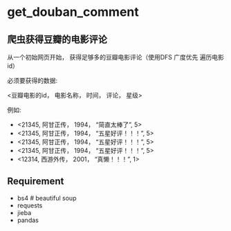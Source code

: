 # get_douban_comment
## 爬虫获得豆瓣的电影评论

从一个初始网页开始， 获得足够多的豆瓣电影评论（使用DFS 广度优先 遍历电影id）

必须要获得的数据:

<豆瓣电影的id， 电影名称， 时间， 评论， 星级>

例如:

+ <21345, 阿甘正传， 1994， “简直太棒了”, 5>
+ <21345, 阿甘正传， 1994， “五星好评！！！”, 5>
+ <21345, 阿甘正传， 1994， “五星好评！！！”, 5>
+ <21345, 阿甘正传， 1994， “五星好评！！！”, 5>
+ <12314, 西游外传， 2001， “真懒！！！”, 1>

## Requirement

+ bs4   # beautiful soup
+ requests
+ jieba
+ pandas
